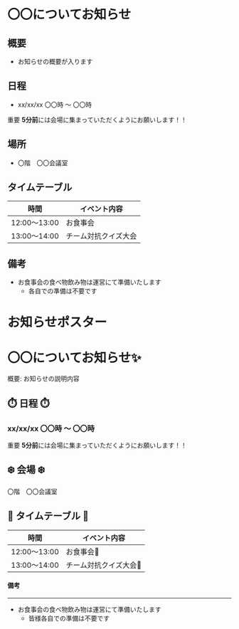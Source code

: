 # 〇〇についてお知らせ
## 概要
- お知らせの概要が入ります

## 日程
-  xx/xx/xx 〇〇時 ～ 〇〇時  

<span class="badge badge-danger">重要</span>
**5分前**には会場に集まっていただくようにお願いします！！


## 場所
- 〇階　〇〇会議室


## タイムテーブル
| 時間         | イベント内容         |
| ------------ | -------------------- |
| 12:00～13:00 | お食事会             |
| 13:00～14:00 | チーム対抗クイズ大会 |


## 備考
- お食事会の食べ物飲み物は運営にて準備いたします
    - 各自での準備は不要です

# お知らせポスター
<div class="bg-cyan p-4">
<div class="text-white text-center">

# 〇〇についてお知らせ:sparkles: 
概要: お知らせの説明内容
    </div>
<div class="alert alert-white my-4 mx-3 py-4 text-cyan  text-center">

## :stopwatch: 日程 :stopwatch:
### xx/xx/xx 〇〇時 ～ 〇〇時  
<span class="badge badge-danger">重要</span>
**5分前**には会場に集まっていただくようにお願いします！！

## :snowflake: 会場 :snowflake: 
〇階　〇〇会議室

## :wine_glass:  タイムテーブル :wine_glass:
| 時間         | イベント内容               |
| ------------ | -------------------------- |
| 12:00～13:00 | お食事会:poultry_leg:      |
| 13:00～14:00 | チーム対抗クイズ大会:memo: |

<div class="alert alert-green text-white mt-5 mx-3 pt-4">

#### 備考
---
- お食事会の食べ物飲み物は運営にて準備いたします
    - 皆様各自での準備は不要です
    </div>
</div>
</div>
